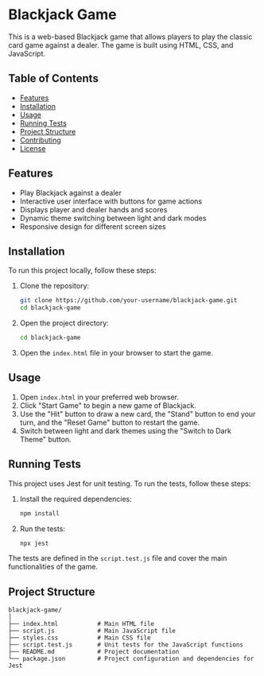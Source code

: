 # Blackjack Game

This is a web-based Blackjack game that allows players to play the classic card game against a dealer. The game is built using HTML, CSS, and JavaScript.

## Table of Contents

- [Features](#features)
- [Installation](#installation)
- [Usage](#usage)
- [Running Tests](#running-tests)
- [Project Structure](#project-structure)
- [Contributing](#contributing)
- [License](#license)

## Features

- Play Blackjack against a dealer
- Interactive user interface with buttons for game actions
- Displays player and dealer hands and scores
- Dynamic theme switching between light and dark modes
- Responsive design for different screen sizes

## Installation

To run this project locally, follow these steps:

1. Clone the repository:

    ```bash
    git clone https://github.com/your-username/blackjack-game.git
    cd blackjack-game
    ```

2. Open the project directory:

    ```bash
    cd blackjack-game
    ```

3. Open the `index.html` file in your browser to start the game.

## Usage

1. Open `index.html` in your preferred web browser.
2. Click "Start Game" to begin a new game of Blackjack.
3. Use the "Hit" button to draw a new card, the "Stand" button to end your turn, and the "Reset Game" button to restart the game.
4. Switch between light and dark themes using the "Switch to Dark Theme" button.

## Running Tests

This project uses Jest for unit testing. To run the tests, follow these steps:

1. Install the required dependencies:

    ```bash
    npm install
    ```

2. Run the tests:

    ```bash
    npx jest
    ```

The tests are defined in the `script.test.js` file and cover the main functionalities of the game.

## Project Structure

```plaintext
blackjack-game/
│
├── index.html           # Main HTML file
├── script.js            # Main JavaScript file
├── styles.css           # Main CSS file
├── script.test.js       # Unit tests for the JavaScript functions
├── README.md            # Project documentation
└── package.json         # Project configuration and dependencies for Jest
